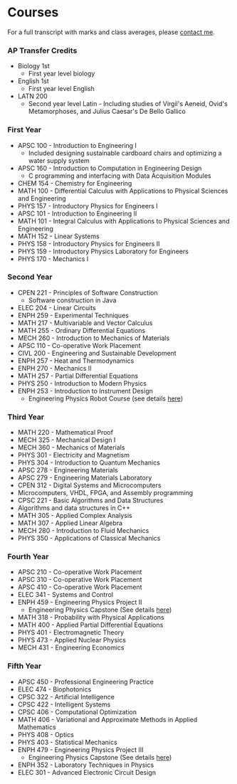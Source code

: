 # Courses

For a full transcript with marks and class averages, please [contact me](mailto:dgblack@ece.ubc.ca).

### AP Transfer Credits
* Biology 1st
  * First year level biology
* English 1st
  * First year level English
* LATN 200
  * Second year level Latin - Including studies of Virgil's Aeneid, Ovid's Metamorphoses, and Julius Caesar's De Bello Gallico

### First Year
* APSC 100 - Introduction to Engineering I
  * Included designing sustainable cardboard chairs and optimizing a water supply system
* APSC 160 - Introduction to Computation in Engineering Design
  * C programming and interfacing with Data Acquisition Modules
* CHEM 154 - Chemistry for Engineering
* MATH 100 - Differential Calculus with Applications to Physical Sciences and Engineering
* PHYS 157 - Introductory Physics for Engineers I
* APSC 101 - Introduction to Engineering II
* MATH 101 - Integral Calculus with Applications to Physical Sciences and Engineering
* MATH 152 - Linear Systems
* PHYS 158 - Introductory Physics for Engineers II
* PHYS 159 - Introductory Physics Laboratory for Engineers
* PHYS 170 - Mechanics I

### Second Year
* CPEN 221 - Principles of Software Construction
  * Software construction in Java
* ELEC 204 - Linear Circuits
* ENPH 259 - Experimental Techniques
* MATH 217 - Multivariable and Vector Calculus
* MATH 255 - Ordinary Differential Equations
* MECH 260 - Introduction to Mechanics of Materials
* APSC 110 - Co-operative Work Placement
* CIVL 200 - Engineering and Sustainable Development
* ENPH 257 - Heat and Thermodynamics
* ENPH 270 - Mechanics II
* MATH 257 - Partial Differential Equations
* PHYS 250 - Introduction to Modern Physics
* ENPH 253 - Introduction to Instrument Design
  * Engineering Physics Robot Course (see details [here](https://dgblack.github.io/portfolio/robotCourse))

### Third Year
* MATH 220 - Mathematical Proof
* MECH 325 - Mechanical Design I
* MECH 360 - Mechanics of Materials
* PHYS 301 - Electricity and Magnetism
* PHYS 304 - Introduction to Quantum Mechanics
* APSC 278 - Engineering Materials
* APSC 279 - Engineering Materials Laboratory
* CPEN 312 - Digital Systems and Microcomputers
 * Microcomputers, VHDL, FPGA, and Assembly programming
* CPSC 221 - Basic Algorithms and Data Structures
 * Algorithms and data structures in C++
* MATH 305 - Applied Complex Analysis
* MATH 307 - Applied Linear Algebra
* MECH 280 - Introduction to Fluid Mechanics
* PHYS 350 - Applications of Classical Mechanics

### Fourth Year
* APSC 210 - Co-operative Work Placement
* APSC 310 - Co-operative Work Placement
* APSC 410 - Co-operative Work Placement
* ELEC 341 - Systems and Control
* ENPH 459 - Engineering Physics Project II
  * Engineering Physics Capstone (See details [here](https://dgblack.github.io/portfolio/pet))
* MATH 318 - Probability with Physical Applications
* MATH 400 - Applied Partial Differential Equations
* PHYS 401 - Electromagnetic Theory
* PHYS 473 - Applied Nuclear Physics
* MECH 431 - Engineering Economics

### Fifth Year
* APSC 450 - Professional Engineering Practice
* ELEC 474 - Biophotonics
* CPSC 322 - Artificial Intelligence
* CPSC 422 - Intelligent Systems
* CPSC 406 - Computational Optimization
* MATH 406 - Variational and Approximate Methods in Applied Mathematics
* PHYS 408 - Optics
* PHYS 403 - Statistical Mechanics
* ENPH 479 - Engineering Physics Project III
  * Engineering Physics Capstone (See details [here](https://dgblack.github.io/portfolio/ar))
* ENPH 352 - Laboratory Techniques in Physics
* ELEC 301 - Advanced Electronic Circuit Design
